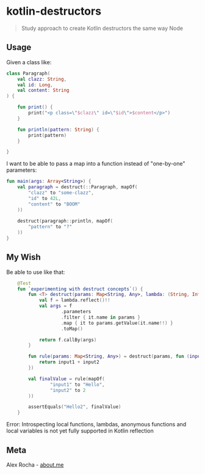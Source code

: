# kotlin-destructors
> Study approach to create Kotlin destructors the same way Node

## Usage

Given a class like:

```kotlin
class Paragraph(
    val clazz: String,
    val id: Long,
    val content: String
) {

    fun print() {
        print("<p class=\"$clazz\" id=\"$id\">$content</p>")
    }

    fun println(pattern: String) {
        print(pattern)
    }

}
```

I want to be able to pass a map into a function instead of "one-by-one" parameters:

```kotlin
fun main(args: Array<String>) {
    val paragraph = destruct(::Paragraph, mapOf(
        "clazz" to "some-clazz",
        "id" to 42L,
        "content" to "BOOM"
    ))
    
    destruct(paragraph::println, mapOf(
        "pattern" to "?"
    ))
}
```

## My Wish

Be able to use like that:

```kotlin
    @Test
    fun `experimenting with destruct concepts`() {
        fun <T> destruct(params: Map<String, Any>, lambda: (String, Int) -> T): T {
            val f = lambda.reflect()!!
            val args = f
                    .parameters
                    .filter { it.name in params }
                    .map { it to params.getValue(it.name!!) }
                    .toMap()

            return f.callBy(args)
        }

        fun rule(params: Map<String, Any>) = destruct(params, fun (input1: String, input2: Int): String {
            return input1 + input2
        })

        val finalValue = rule(mapOf(
                "input1" to "Hello",
                "input2" to 2
        ))

        assertEquals("Hello2", finalValue)
    }

```

Error: Introspecting local functions, lambdas, anonymous functions and local variables is not yet fully supported in Kotlin reflection

## Meta

Alex Rocha - [about.me](http://about.me/alex.rochas)

